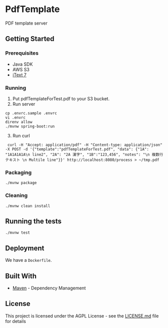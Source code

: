 # PdfTemplate

PDF template server

## Getting Started

### Prerequisites

- Java SDK
- AWS S3
- [iText 7](https://github.com/itext/itext7)

### Running

1. Put pdfTemplateForTest.pdf to your S3 bucket.
2. Run server

```
cp .envrc.sample .envrc
vi .envrc
direnv allow
./mvnw spring-boot:run
```

3. Run curl
```
 curl -H "Accept: application/pdf" -H "Content-type: application/json" -X POST -d '{"template":"pdfTemplateForTest.pdf", "data": {"1A": "1A1A1A1A\n line2", "2A": "2A 漢字", "1B":"123,456", "notes": "\n 複数行テキスト \n Multile line"}}' http://localhost:8080/process > ~/tmp.pdf
```

### Packaging

```
./mvnw package
```

### Cleaning

```
./mvnw clean install
```

## Running the tests

```
./mvnw test
```

## Deployment

We have a  `Dockerfile`.

## Built With

* [Maven](https://maven.apache.org/) - Dependency Management

## License

This project is licensed under the AGPL License - see the [LICENSE.md](LICENSE.md) file for details

